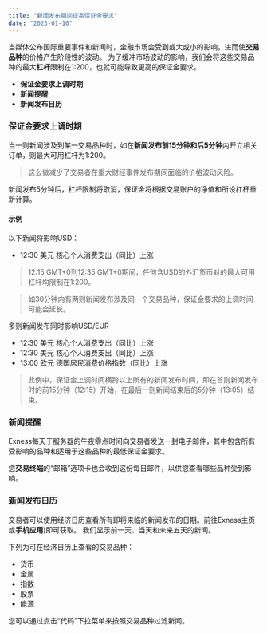 ```yaml
---
title: "新闻发布期间提高保证金要求"
date: "2023-01-10"
---
```


当媒体公布国际重要事件和新闻时，金融市场会受到或大或小的影响，进而使**交易品种**的价格产生阶段性的波动。 为了缓冲市场波动的影响，我们会将这些交易品种的最大**杠杆**限制在1:200，也就可能导致更高的保证金要求。

- **保证金要求上调时期**
- **新闻提醒**
- **新闻发布日历**

### 保证金要求上调时期

当一则新闻涉及到某一交易品种时，如在**新闻发布前15分钟和后5分钟**内开立相关订单，则最大可用杠杆为1:200。

> 这么做减少了交易者在重大财经事件发布期间面临的价格波动风险。

新闻发布5分钟后，杠杆限制将取消，保证金将根据交易账户的净值和所设杠杆重新计算。

#### **示例**

以下新闻将影响USD：

- 12:30 美元 核心个人消费支出（同比）上涨

> 12:15 GMT+0到12:35 GMT+0期间，任何含USD的外汇货币对的最大可用杠杆均限制在1:200。

> 如30分钟内有两则新闻发布涉及同一个交易品种，保证金要求的上调时间可能会延长。

多则新闻发布同时影响USD/EUR

- 12:30 美元 核心个人消费支出（同比）上涨
- 12:30 美元 核心个人消费支出（同比）上涨
- 13:00 欧元 德国居民消费价格指数（同比）上涨

> 此例中，保证金上调时间横跨以上所有的新闻发布时间，即在首则新闻发布时的前15分钟（12:15）开始，在最后一则新闻结束后的5分钟（13:05）结束。

### 新闻提醒

Exness每天于服务器的午夜零点时间向交易者发送一封电子邮件，其中包含所有受影响的品种和适用于这些品种的最低保证金要求。

您**交易终端**的“邮箱”选项卡也会收到这份每日邮件，以供您查看哪些品种受到影响。

### 新闻发布日历

交易者可以使用经济日历查看所有即将来临的新闻发布的日期。前往Exness主页或**手机应用**)即可获取。 我们显示前一天、当天和未来五天的新闻。

下列为可在经济日历上查看的交易品种：

- 货币
- 金属
- 指数
- 股票
- 能源

您可以通过点击“代码”下拉菜单来按照交易品种过滤新闻。

